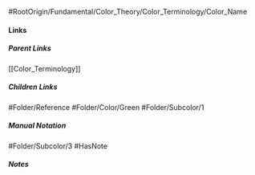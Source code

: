 #RootOrigin/Fundamental/Color_Theory/Color_Terminology/Color_Name
#### Links
##### Parent Links
[[Color_Terminology]]
##### Children Links
#Folder/Reference
#Folder/Color/Green
#Folder/Subcolor/1
##### Manual Notation
#Folder/Subcolor/3
#HasNote
##### Notes